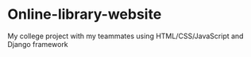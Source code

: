 # Online-library-website
My college project with my teammates using HTML/CSS/JavaScript and Django framework

